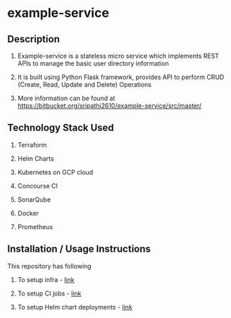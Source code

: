 # example-service
## Description
   1. Example-service is a stateless micro service which implements REST APIs to manage the basic user directory information

   2. It is built using Python Flask framework, provides API to perform CRUD (Create, Read, Update and Delete) Operations

   3. More information can be found at https://bitbucket.org/sripathi2610/example-service/src/master/

## Technology Stack Used

   1. Terraform

   2. Helm Charts

   3. Kubernetes on GCP cloud

   4. Concourse CI

   5. SonarQube

   6. Docker

   7. Prometheus

## Installation / Usage Instructions

   This repository has following

   1. To setup infra - [link](https://bitbucket.org/sripathi2610/example-service/src/master/infra/)

   2. To setup CI jobs - [link](https://bitbucket.org/sripathi2610/example-service/src/master/ci/)

   3. To setup Helm chart deployments - [link](https://bitbucket.org/sripathi2610/example-service/src/master/helm-chart/)

